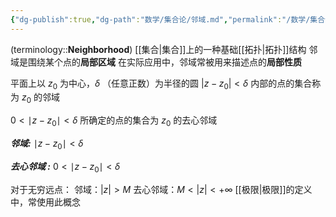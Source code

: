 ```yaml
---
{"dg-publish":true,"dg-path":"数学/集合论/邻域.md","permalink":"/数学/集合论/邻域/","dgPassFrontmatter":true,"noteIcon":"","created":"2024-05-21T15:20:28.739+08:00","updated":"2024-08-24T16:35:58.459+08:00"}
---
```


(terminology::**Neighborhood**)
[[集合\|集合]]上的一种基础[[拓扑\|拓扑]]结构
邻域是围绕某个点的**局部区域**
在实际应用中，邻域常被用来描述点的**局部性质**

平面上以 $z_{0}$ 为中心，$\delta$ （任意正数）为半径的圆
$|z-z_{0}|<\delta$ 内部的点的集合称为 $z_{0}$ 的邻域

$0<\mid z-z_{0} \mid<\delta$ 所确定的点的集合为 $z_{0}$ 的去心邻域

***邻域:***
$\mid z-z_{0}\mid<\delta$  

***去心邻域 :***
$0<\mid z-z_{0} \mid<\delta$   

对于无穷远点：
邻域：$|z|>M$
去心邻域：$M<|z|<+\infty$
[[极限\|极限]]的定义中，常使用此概念

